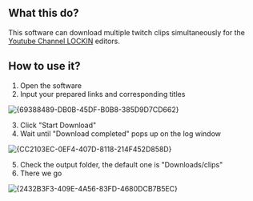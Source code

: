 ## What this do?
This software can download multiple twitch clips simultaneously for the [Youtube Channel LOCKIN](https://www.youtube.com/@DeadlockByLOCKIN) editors.

## How to use it?
1. Open the software
2. Input your prepared links and corresponding titles

![{69388489-DB0B-45DF-B0B8-385D9D7CD662}](https://github.com/user-attachments/assets/541d3e98-1cfd-4f48-9eb1-4f5ee3973e5f)

3. Click "Start Download" 
4. Wait until "Download completed" pops up on the log window

![{CC2103EC-0EF4-407D-8118-214F452D858D}](https://github.com/user-attachments/assets/117e1a49-239a-43ca-98b0-47b89c6b2cba)

5. Check the output folder, the default one is "Downloads/clips"
6. There we go

![{2432B3F3-409E-4A56-83FD-4680DCB7B5EC}](https://github.com/user-attachments/assets/86c67fff-ba95-4c1a-94cb-f6282d295a9b)
